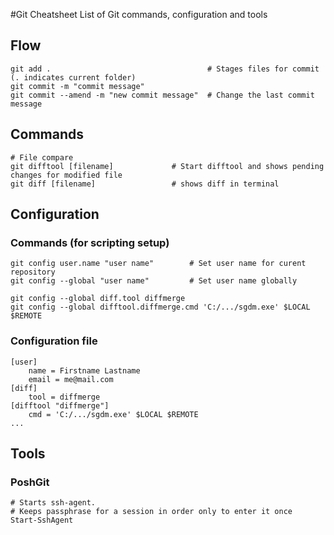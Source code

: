 #Git Cheatsheet
List of Git commands, configuration and tools 

## Flow
	git add .									# Stages files for commit (. indicates current folder)
	git commit -m "commit message"	
	git commit --amend -m "new commit message"	# Change the last commit message

## Commands
	# File compare
	git difftool [filename]				# Start difftool and shows pending changes for modified file
	git diff [filename]					# shows diff in terminal
	
## Configuration

### Commands (for scripting setup)
	
	git config user.name "user name" 		# Set user name for curent repository	
	git config --global "user name" 		# Set user name globally
	
	git config --global diff.tool diffmerge
	git config --global difftool.diffmerge.cmd 'C:/.../sgdm.exe' $LOCAL $REMOTE

### Configuration file
	[user]
		name = Firstname Lastname
		email = me@mail.com	
	[diff]
		tool = diffmerge
	[difftool "diffmerge"]
		cmd = 'C:/.../sgdm.exe' $LOCAL $REMOTE
	...

## Tools
### PoshGit
	# Starts ssh-agent. 
	# Keeps passphrase for a session in order only to enter it once
	Start-SshAgent